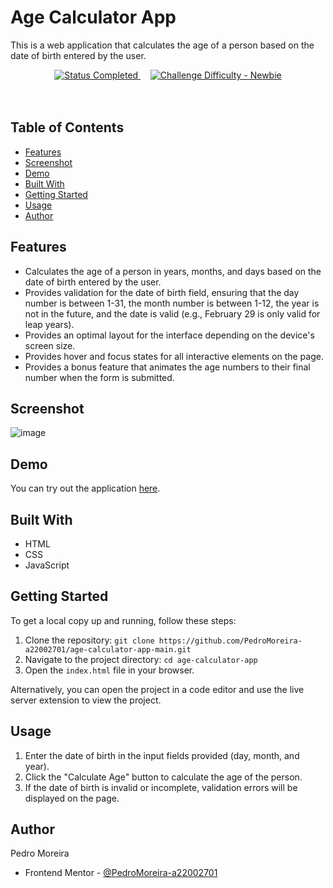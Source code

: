 # Age Calculator App

This is a web application that calculates the age of a person based on the date of birth entered by the user.

<div align="center">
  <!-- Status -->
  <a href="#">
    <img src="https://img.shields.io/badge/Status-Completed-brightgreen?style=for-the-badge" alt="Status Completed">
  </a>&nbsp;&nbsp;&nbsp;


  <!-- Difficulty -->
  <a href="https://www.frontendmentor.io/challenges?difficulties=1"  target="_blank">
    <img src="https://img.shields.io/badge/Difficulty-Newbie-61BECD?style=for-the-badge&logo=frontendmentor" alt="Challenge Difficulty - Newbie">
  </a>

</div>
<br />
<br />

## Table of Contents
- [Features](#features)
- [Screenshot](#screenshot)
- [Demo](#demo)
- [Built With](#built-with)
- [Getting Started](#getting-started)
- [Usage](#usage)
- [Author](#author)

## Features
- Calculates the age of a person in years, months, and days based on the date of birth entered by the user.
- Provides validation for the date of birth field, ensuring that the day number is between 1-31, the month number is between 1-12, the year is not in the future, and the date is valid (e.g., February 29 is only valid for leap years).
- Provides an optimal layout for the interface depending on the device's screen size.
- Provides hover and focus states for all interactive elements on the page.
- Provides a bonus feature that animates the age numbers to their final number when the form is submitted.

## Screenshot
![image](https://user-images.githubusercontent.com/79330219/235179301-c3fadf94-d31a-4311-9894-3daa1836e3d3.png)

## Demo
You can try out the application [here](https://age-calculator-app-main-orpin.vercel.app).

## Built With
- HTML
- CSS
- JavaScript


## Getting Started
To get a local copy up and running, follow these steps:

1. Clone the repository: `git clone https://github.com/PedroMoreira-a22002701/age-calculator-app-main.git`
2. Navigate to the project directory: `cd age-calculator-app`
3. Open the `index.html` file in your browser.

Alternatively, you can open the project in a code editor and use the live server extension to view the project.

## Usage
1. Enter the date of birth in the input fields provided (day, month, and year).
2. Click the "Calculate Age" button to calculate the age of the person.
3. If the date of birth is invalid or incomplete, validation errors will be displayed on the page.

## Author
Pedro Moreira

- Frontend Mentor - [@PedroMoreira-a22002701](https://www.frontendmentor.io/profile/PedroMoreira-a22002701)

